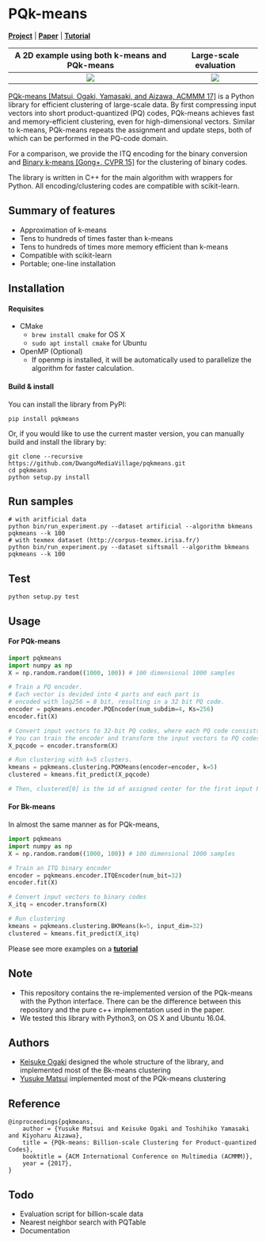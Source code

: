 # PQk-means

[**Project**](http://yusukematsui.me/project/pqkmeans/pqkmeans.html)
| [**Paper**](https://arxiv.org/abs/1709.03708)
| [**Tutorial**](https://github.com/DwangoMediaVillage/pqkmeans/tree/master/tutorial)


A 2D example using both k-means and PQk-means | Large-scale evaluation
:---:|:---:
![](http://yusukematsui.me/project/pqkmeans/img/teaser.png)  |  ![](http://yusukematsui.me/project/pqkmeans/img/eval.png )



[PQk-means [Matsui, Ogaki, Yamasaki, and Aizawa, ACMMM 17]](http://yusukematsui.me/project/pqkmeans/pqkmeans.html) is a Python library for efficient clustering of large-scale data.
By first compressing input vectors into short product-quantized (PQ) codes,
PQk-means achieves fast and memory-efficient clustering, even for
high-dimensional vectors.
Similar to k-means, PQk-means repeats the assignment and update steps,
both of which can be performed in the PQ-code domain.



For a comparison, we provide the ITQ encoding for the binary conversion and 
[Binary k-means [Gong+, CVPR 15]](http://www.cv-foundation.org/openaccess/content_cvpr_2015/html/Gong_Web_Scale_Photo_2015_CVPR_paper.html) for the clustering of binary codes.

The library is written in C++ for the main algorithm with wrappers for Python. 
All encoding/clustering codes are compatible with scikit-learn.

## Summary of features
- Approximation of k-means
- Tens to hundreds of times faster than k-means
- Tens to hundreds of times more memory efficient than k-means
- Compatible with scikit-learn
- Portable; one-line installation

## Installation
#### Requisites
- CMake
    - `brew install cmake` for OS X
    - `sudo apt install cmake` for Ubuntu
- OpenMP (Optional)
    - If openmp is installed, it will be automatically used to parallelize the algorithm for faster calculation.

#### Build & install
You can install the library from PyPI:
```
pip install pqkmeans
```
Or, if you would like to use the current master version, you can manually build and install the library by:
```
git clone --recursive https://github.com/DwangoMediaVillage/pqkmeans.git
cd pqkmeans
python setup.py install
```
## Run samples


```
# with aritficial data
python bin/run_experiment.py --dataset artificial --algorithm bkmeans pqkmeans --k 100
# with texmex dataset (http://corpus-texmex.irisa.fr/)
python bin/run_experiment.py --dataset siftsmall --algorithm bkmeans pqkmeans --k 100
```

## Test
```
python setup.py test
```



## Usage
#### For PQk-means

```python
import pqkmeans
import numpy as np
X = np.random.random((1000, 100)) # 100 dimensional 1000 samples

# Train a PQ encoder.
# Each vector is devided into 4 parts and each part is
# encoded with log256 = 8 bit, resulting in a 32 bit PQ code.
encoder = pqkmeans.encoder.PQEncoder(num_subdim=4, Ks=256)
encoder.fit(X)

# Convert input vectors to 32-bit PQ codes, where each PQ code consists of four uint8.
# You can train the encoder and transform the input vectors to PQ codes preliminary.
X_pqcode = encoder.transform(X)

# Run clustering with k=5 clusters.
kmeans = pqkmeans.clustering.PQKMeans(encoder=encoder, k=5)
clustered = kmeans.fit_predict(X_pqcode)

# Then, clustered[0] is the id of assigned center for the first input PQ code (X_pqcode[0]).
```


#### For Bk-means

In almost the same manner as for PQk-means,

```python
import pqkmeans
import numpy as np
X = np.random.random((1000, 100)) # 100 dimensional 1000 samples

# Train an ITQ binary encoder
encoder = pqkmeans.encoder.ITQEncoder(num_bit=32)
encoder.fit(X)

# Convert input vectors to binary codes
X_itq = encoder.transform(X)

# Run clustering
kmeans = pqkmeans.clustering.BKMeans(k=5, input_dim=32)
clustered = kmeans.fit_predict(X_itq)
```
Please see more examples on a [**tutorial**](https://github.com/DwangoMediaVillage/pqkmeans/tree/master/tutorial)

## Note
- This repository contains the re-implemented version of the PQk-means with the Python interface. There can be the difference between this repository and the pure c++ implementation used in the paper.
- We tested this library with Python3, on OS X and Ubuntu 16.04. 

## Authors
- [Keisuke Ogaki](https://github.com/kogaki) designed the whole structure of the library, and implemented most of the Bk-means clustering
- [Yusuke Matsui](http://yusukematsui.me/) implemented most of the PQk-means clustering

## Reference

    @inproceedings{pqkmeans,
	    author = {Yusuke Matsui and Keisuke Ogaki and Toshihiko Yamasaki and Kiyoharu Aizawa},
	    title = {PQk-means: Billion-scale Clustering for Product-quantized Codes},
        booktitle = {ACM International Conference on Multimedia (ACMMM)},
        year = {2017},
    }




## Todo
- Evaluation script for billion-scale data
- Nearest neighbor search with PQTable
- Documentation
